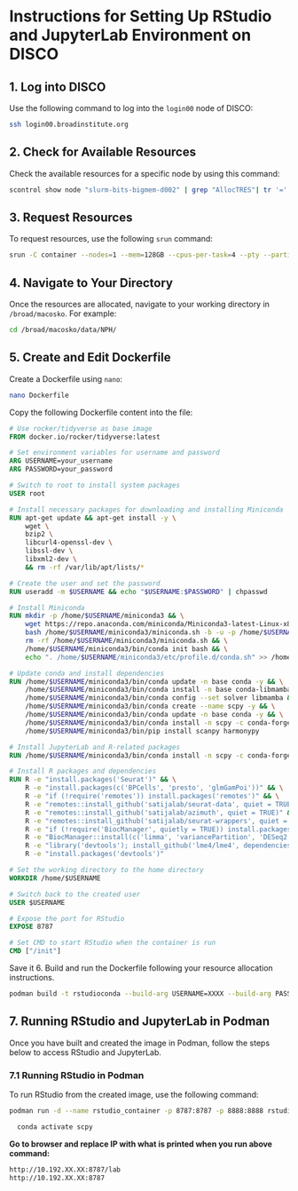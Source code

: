 
# Instructions for Setting Up RStudio and JupyterLab Environment on DISCO

## 1. Log into DISCO

Use the following command to log into the `login00` node of DISCO:

```bash
ssh login00.broadinstitute.org
```

## 2. Check for Available Resources

Check the available resources for a specific node by using this command:

```bash
scontrol show node "slurm-bits-bigmem-d002" | grep "AllocTRES"| tr '=' '	'|tr ',' '	'| awk  '{cores=64-$3; mem=(3584-$5)/1024; print "Remaining cores: " cores "\nRemaining memory (TB):: " mem}'
```

## 3. Request Resources

To request resources, use the following `srun` command:

```bash
srun -C container --nodes=1 --mem=128GB --cpus-per-task=4 --pty --partition=hpcx_macosko --time=02:00:00 /bin/bash
```

## 4. Navigate to Your Directory

Once the resources are allocated, navigate to your working directory in `/broad/macosko`. For example:

```bash
cd /broad/macosko/data/NPH/
```

## 5. Create and Edit Dockerfile

Create a Dockerfile using `nano`:

```bash
nano Dockerfile
```

Copy the following Dockerfile content into the file:

```dockerfile
# Use rocker/tidyverse as base image
FROM docker.io/rocker/tidyverse:latest

# Set environment variables for username and password
ARG USERNAME=your_username
ARG PASSWORD=your_password

# Switch to root to install system packages
USER root

# Install necessary packages for downloading and installing Miniconda
RUN apt-get update && apt-get install -y \
    wget \
    bzip2 \
    libcurl4-openssl-dev \
    libssl-dev \
    libxml2-dev \
    && rm -rf /var/lib/apt/lists/*

# Create the user and set the password
RUN useradd -m $USERNAME && echo "$USERNAME:$PASSWORD" | chpasswd

# Install Miniconda
RUN mkdir -p /home/$USERNAME/miniconda3 && \
    wget https://repo.anaconda.com/miniconda/Miniconda3-latest-Linux-x86_64.sh -O /home/$USERNAME/miniconda3/miniconda.sh && \
    bash /home/$USERNAME/miniconda3/miniconda.sh -b -u -p /home/$USERNAME/miniconda3 && \
    rm -rf /home/$USERNAME/miniconda3/miniconda.sh && \
    /home/$USERNAME/miniconda3/bin/conda init bash && \
    echo ". /home/$USERNAME/miniconda3/etc/profile.d/conda.sh" >> /home/$USERNAME/.bashrc

# Update conda and install dependencies
RUN /home/$USERNAME/miniconda3/bin/conda update -n base conda -y && \
    /home/$USERNAME/miniconda3/bin/conda install -n base conda-libmamba-solver -y && \
    /home/$USERNAME/miniconda3/bin/conda config --set solver libmamba && \
    /home/$USERNAME/miniconda3/bin/conda create --name scpy -y && \
    /home/$USERNAME/miniconda3/bin/conda update -n base conda -y && \
    /home/$USERNAME/miniconda3/bin/conda install -n scpy -c conda-forge scanpy python-igraph leidenalg -y && \
    /home/$USERNAME/miniconda3/bin/pip install scanpy harmonypy

# Install JupyterLab and R-related packages
RUN /home/$USERNAME/miniconda3/bin/conda install -n scpy -c conda-forge jupyterlab

# Install R packages and dependencies
RUN R -e "install.packages('Seurat')" && \
    R -e "install.packages(c('BPCells', 'presto', 'glmGamPoi'))" && \
    R -e "if (!require('remotes')) install.packages('remotes')" && \
    R -e "remotes::install_github('satijalab/seurat-data', quiet = TRUE)" && \
    R -e "remotes::install_github('satijalab/azimuth', quiet = TRUE)" && \
    R -e "remotes::install_github('satijalab/seurat-wrappers', quiet = TRUE)" && \
    R -e "if (!require('BiocManager', quietly = TRUE)) install.packages('BiocManager')" && \
    R -e "BiocManager::install(c('limma', 'variancePartition', 'DESeq2', 'Nebulosa', 'MAST'))" && \
    R -e "library('devtools'); install_github('lme4/lme4', dependencies = TRUE)" && \
    R -e "install.packages('devtools')"

# Set the working directory to the home directory
WORKDIR /home/$USERNAME

# Switch back to the created user
USER $USERNAME

# Expose the port for RStudio
EXPOSE 8787

# Set CMD to start RStudio when the container is run
CMD ["/init"]

```
Save it 
6. Build and run the Dockerfile following your resource allocation instructions.

```bash
podman build -t rstudioconda --build-arg USERNAME=XXXX --build-arg PASSWORD=XXXX -f Dockerfile .
```



## 7. Running RStudio and JupyterLab in Podman

Once you have built and created the image in Podman, follow the steps below to access RStudio and JupyterLab.

### 7.1 Running RStudio in Podman

To run RStudio from the created image, use the following command:

```bash
podman run -d --name rstudio_container -p 8787:8787 -p 8888:8888 rstudioconda

  conda activate scpy

   ```

 **Go to browser and replace IP with what is printed when you run above command:**
   ```bash
   http://10.192.XX.XX:8787/lab
http://10.192.XX.XX:8787
   ```

